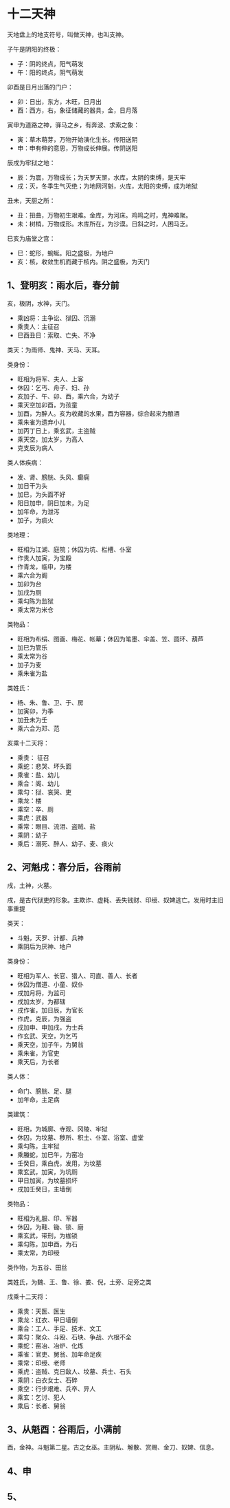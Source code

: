 # 十二天神

天地盘上的地支符号，叫做天神，也叫支神。

子午是阴阳的终极：

- 子：阴的终点，阳气萌发
- 午：阳的终点，阴气萌发

卯酉是日月出落的门户：

- 卯：日出，东方，木旺，日月出
- 酉：西方，右，象征储藏的器具，金，日月落

寅申为道路之神，驿马之乡，有奔波、求索之象：

- 寅：草木萌芽，万物开始演化生长。传阳送阴
- 申：申有伸的意思，万物成长伸展。传阴送阳

辰戌为牢狱之地：

- 辰：为震，万物成长；为天罗天罡，水库，太阴的束缚，是天牢
- 戌：灭，冬季生气灭绝；为地网河魁，火库，太阳的束缚，成为地狱

丑未，天厨之所：

- 丑：扭曲，万物初生艰难。金库，为河床。鸡鸣之时，鬼神难聚。
- 未：树梢，万物成形。木库所在，为沙漠。日斜之时，人困马乏。

巳亥为庙堂之宫：

- 巳：蛇形，蜿蜒。阳之盛极，为地户
- 亥：核，收敛生机而藏于核内。阴之盛极，为天门

## 1、登明亥：雨水后，春分前

亥，极阴，水神，天门。

- 乘凶将：主争讼、狱囚、沉溺
- 乘贵人：主征召
- 巳酉丑日：索取、亡失、不净

类天：为雨师、鬼神、天马、天耳。

类身份：

- 旺相为将军、夫人、上客
- 休囚：乞丐、舟子、妇、孙
- 亥加子、午、卯、酉，乘六合，为幼子
- 乘天空加卯酉，为孩童
- 加酉，为醉人。亥为收藏的水果，酉为容器，综合起来为酿酒
- 乘朱雀为遗弃小儿
- 加丙丁日上，乘玄武，主盗贼
- 乘天空，加太岁，为高人
- 克支辰为病人

类人体疾病：

- 发、肾、膀胱、头风、癫痫
- 加日干为头
- 加巳，为头面不好
- 阳日加申，阴日加未，为足
- 加年命，为泄泻
- 加子，为痰火

类地理：

- 旺相为江湖、庭院；休囚为坑、栏槽、仆室
- 作贵人加寅，为宝殿
- 作青龙，临申，为楼
- 乘六合为阁
- 加卯为台
- 加戌为厕
- 乘勾陈为监狱
- 乘太常为米仓

类物品：

- 旺相为布绢、图画、梅花、帐幕；休囚为笔墨、伞盖、笠、圆环、葫芦
- 加巳为管乐
- 乘太常为谷
- 加子为麦
- 乘朱雀为盐

类姓氏：

- 杨、朱、鲁、卫、于、房
- 加寅卯，为季
- 加丑未为壬
- 乘六合为邓、范

亥乘十二天将：

- 乘贵： 征召
- 乘蛇：悲哭、坏头面
- 乘雀：盐、幼儿
- 乘合：阁、幼儿
- 乘勾：狱、哀哭、吏
- 乘龙：楼
- 乘空：卒、厕
- 乘虎：武器
- 乘常：眼目、流泪、盗贼、盐
- 乘阴：幼子
- 乘后：溺死、醉人、幼子、麦、痰火

## 2、河魁戌：春分后，谷雨前

戌，土神，火墓。

戌，是古代狱吏的形象。主欺诈、虚耗、丢失钱财、印绶、奴婢逃亡。发用时主旧事重提

类天：

- 斗魁，天罗、计都、兵神
- 乘阴后为厌神、地户

类身份：

- 旺相为军人、长官、猎人、司直、善人、长者
- 休囚为僧道、小童、奴仆
- 戌加月将，为监司
- 戌加太岁，为都辖
- 戌作雀，加日辰，为官长
- 作虎，克辰，为强盗
- 戌加申、申加戌，为士兵
- 作玄武、天空，为乞丐
- 乘天空，加子午，为舅翁
- 乘朱雀，为官吏
- 乘天后，为长者

类人体：

- 命门、膀胱、足、腿
- 加年命，主足病

类建筑：

- 旺相，为城廓、寺观、冈陵、牢狱
- 休囚，为坟墓、秽所、积土、仆室、浴室、虚堂
- 乘勾陈，主牢狱
- 乘螣蛇，加巳午，为窑冶
- 壬癸日，乘白虎，发用，为坟墓
- 乘玄武，加寅，为坑厕
- 甲日加寅，为坟墓损坏
- 戌加壬癸日，主墙倒

类物品：

- 旺相为礼服、印、军器
- 休囚，为鞋、锄、锁、磨
- 乘玄武，带刑，为枷锁
- 乘勾陈，加申酉，为石
- 乘太常，为印绶

类作物，为五谷、田丝

类姓氏，为魏、王、鲁、徐、娄、倪，土旁、足旁之类

戌乘十二天将：

- 乘贵：天医、医生
- 乘龙：红衣、甲日墙倒
- 乘合：工人、手足、技术、文工
- 乘勾：聚众、斗殴、石块、争战、六根不全
- 乘蛇：窑冶、冶炉、化炼
- 乘雀：官吏、舅翁、加年命足疾
- 乘常：印绶、老师
- 乘虎：盗贼、克日敌人、坟墓、兵士、石头
- 乘阴：白衣女士、石碎
- 乘空：行步艰难、兵卒、异人
- 乘玄：乞讨、犯人
- 乘后：长者、舅翁

## 3、从魁酉：谷雨后，小满前

酉，金神。斗魁第二星。古之女巫。主阴私、解散、赏赐、金刀、奴婢、信息。


## 4、申

## 5、























